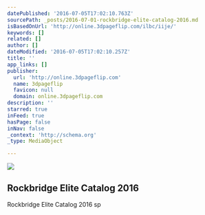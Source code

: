 ```yaml
---
datePublished: '2016-07-05T17:02:10.763Z'
sourcePath: _posts/2016-07-01-rockbridge-elite-catalog-2016.md
isBasedOnUrl: 'http://online.3dpageflip.com/ilbc/iije/'
keywords: []
related: []
author: []
dateModified: '2016-07-05T17:02:10.257Z'
title: ''
app_links: []
publisher:
  url: 'http://online.3dpageflip.com'
  name: 3dpageflip
  favicon: null
  domain: online.3dpageflip.com
description: ''
starred: true
inFeed: true
hasPage: false
inNav: false
_context: 'http://schema.org'
_type: MediaObject

---
```

![](https://the-grid-user-content.s3-us-west-2.amazonaws.com/075138d3-5afa-48d1-863d-7fea6e878c8c.jpg)

<article style=""><h1>Rockbridge Elite Catalog 2016</h1><p>Rockbridge Elite Catalog 2016 sp</p></article>